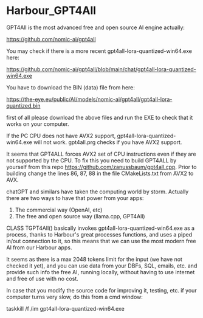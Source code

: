# Harbour_GPT4All

GPT4All is the most advanced free and open source AI engine actually: 

https://github.com/nomic-ai/gpt4all

You may check if there is a more recent gpt4all-lora-quantized-win64.exe here:

https://github.com/nomic-ai/gpt4all/blob/main/chat/gpt4all-lora-quantized-win64.exe

You have to download the BIN (data) file from here:

https://the-eye.eu/public/AI/models/nomic-ai/gpt4all/gpt4all-lora-quantized.bin

first of all please download the above files and run the EXE to check that it works on your computer. 

If the PC CPU does not have AVX2 support, gpt4all-lora-quantized-win64.exe will not work. gpt4all.prg checks
if you have AVX2 support.

It seems that GPT4ALL forces AVX2 set of CPU instructions even if they are not supported by the CPU. To fix this you need to build GPT4ALL by yourself from this repo https://github.com/zanussbaum/gpt4all.cpp. Prior to building change the lines 86, 87, 88 in the file CMakeLists.txt from AVX2 to AVX.

chatGPT and similars have taken the computing world by storm. Actually there are two ways to have that power from your apps:

1. The commercial way (OpenAI, etc)
2. The free and open source way (llama.cpp, GPT4All)

CLASS TGPT4All() basically invokes gpt4all-lora-quantized-win64.exe as a process, thanks to Harbour's great processes functions,
and uses a piped in/out connection to it, so this means that we can use the most modern free AI from our Harbour apps.

It seems as there is a max 2048 tokens limit for the input (we have not checked it yet), and you can use data from your DBFs,
SQL, emails, etc. and provide such info the free AI, running locally, without having to use internet and free of use with no cost.

In case that you modify the source code for improving it, testing, etc. if your computer turns very slow, do this from a cmd window:

taskkill /f /im gpt4all-lora-quantized-win64.exe

